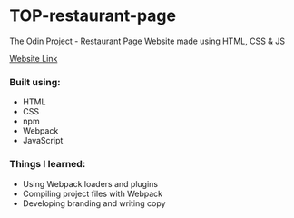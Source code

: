 # TOP-restaurant-page
The Odin Project - Restaurant Page Website made using HTML, CSS &amp; JS

[Website Link](https://zackcornfield.github.io/TOP-restaurant-page/)

### Built using:
- HTML
- CSS
- npm
- Webpack
- JavaScript


### Things I learned:
- Using Webpack loaders and plugins
- Compiling project files with Webpack
- Developing branding and writing copy
